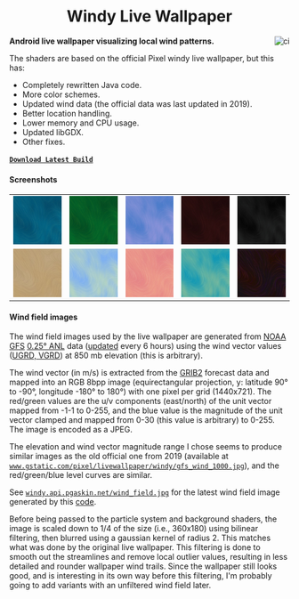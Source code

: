 <h1 align="center">Windy Live Wallpaper</h1>

<a href="https://github.com/pgaskin/windy/actions/workflows/ci.yml"><img align="right" src="https://github.com/pgaskin/windy/actions/workflows/ci.yml/badge.svg" alt="ci"></a>

**Android live wallpaper visualizing local wind patterns.**

The shaders are based on the official Pixel windy live wallpaper, but this has:

- Completely rewritten Java code.
- More color schemes.
- Updated wind data (the official data was last updated in 2019).
- Better location handling.
- Lower memory and CPU usage.
- Updated libGDX.
- Other fixes.

[**`Download Latest Build`**](https://nightly.link/pgaskin/windy/workflows/ci/master/app-debug)

#### Screenshots

<table><tbody><tr>
<td><img src="app/src/main/res/drawable/windy_blue.jpg"></td>
<td><img src="app/src/main/res/drawable/windy_green.jpg"></td>
<td><img src="app/src/main/res/drawable/windy_blush.jpg"></td>
<td><img src="app/src/main/res/drawable/windy_maroon.jpg"></td>
<td><img src="app/src/main/res/drawable/windy_midnight.jpg"></td>
</tr><tr>
<td><img src="app/src/main/res/drawable/windy_sepia.jpg"></td>
<td><img src="app/src/main/res/drawable/windy_skybluewhirled.jpg"></td>
<td><img src="app/src/main/res/drawable/windy_sunsetwhirled.jpg"></td>
<td><img src="app/src/main/res/drawable/windy_turquoisewhirled.jpg"></td>
<td><img src="app/src/main/res/drawable/windy_sparkwhirled.jpg"></td>
</tr></tbody></table>

#### Wind field images

The wind field images used by the live wallpaper are generated from [NOAA GFS](https://www.ncei.noaa.gov/products/weather-climate-models/global-forecast) [0.25° ANL](https://www.nco.ncep.noaa.gov/pmb/products/gfs/) data ([updated](https://www.nco.ncep.noaa.gov/pmb/nwprod/prodstat/) every 6 hours) using the wind vector values ([UGRD, VGRD](https://origin.cpc.ncep.noaa.gov/products/wesley/wgrib2/wind_uv.html)) at 850 mb elevation (this is arbitrary).

The wind vector (in m/s) is extracted from the [GRIB2](https://www.nco.ncep.noaa.gov/pmb/docs/grib2/grib2_doc/) forecast data and mapped into an RGB 8bpp image (equirectangular projection, y: latitude 90° to -90°, longitude -180° to 180°) with one pixel per grid (1440x721). The red/green values are the u/v components (east/north) of the unit vector mapped from -1-1 to 0-255, and the blue value is the magnitude of the unit vector clamped and mapped from 0-30 (this value is arbitrary) to 0-255. The image is encoded as a JPEG.

The elevation and wind vector magnitude range I chose seems to produce similar images as the old official one from 2019 (available at [`www.gstatic.com/pixel/livewallpaper/windy/gfs_wind_1000.jpg`](https://www.gstatic.com/pixel/livewallpaper/windy/gfs_wind_1000.jpg)), and the red/green/blue level curves are similar.

See [`windy.api.pgaskin.net/wind_field.jpg`](https://windy.api.pgaskin.net/wind_field.jpg) for the latest wind field image generated by this [code](./api/windy.go).

Before being passed to the particle system and background shaders, the image is scaled down to 1/4 of the size (i.e., 360x180) using bilinear filtering, then blurred using a gaussian kernel of radius 2. This matches what was done by the original live wallpaper. This filtering is done to smooth out the streamlines and remove local outlier values, resulting in less detailed and rounder wallpaper wind trails. Since the wallpaper still looks good, and is interesting in its own way before this filtering, I'm probably going to add variants with an unfiltered wind field later.
